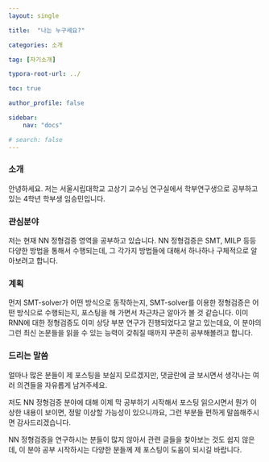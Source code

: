 ```yaml
---
layout: single

title:  "나는 누구세요?"

categories: 소개

tag: [자기소개]

typora-root-url: ../

toc: true

author_profile: false

sidebar:
    nav: "docs"

# search: false
---
```




### 소개

안녕하세요. 저는 서울시립대학교 고상기 교수님 연구실에서 학부연구생으로 공부하고 있는 4학년 학부생 임승민입니다.



### 관심분야

저는 현재 NN 정형검증 영역을 공부하고 있습니다. NN 정형검증은  SMT, MILP 등등 다양한 방법을 통해서 수행되는데, 그 각가지 방법들에 대해서 하나하나 구체적으로 알아보려고 합니다.



### 계획

먼저 SMT-solver가 어떤 방식으로 동작하는지, SMT-solver를 이용한 정형검증은 어떤 방식으로 수행되는지, 포스팅을 해 가면서 차근차근 알아가 볼 것 같습니다. 이미 RNN에 대한 정형검증도 이미 상당 부분 연구가 진행되었다고 알고 있는데요, 이 분야의 그런 최신 논문들을 읽을 수 있는 능력이 갖춰질 때까지 꾸준히 공부해볼려고 합니다.



### 드리는 말씀

얼마나 많은 분들이 제 포스팅을 보실지 모르겠지만, 댓글란에 글 보시면서 생각나는 여러 의견들을 자유롭게 남겨주세요.

저도 NN 정형검증 분야에 대해 이제 막 공부하기 시작해서 포스팅 읽으시면서 뭔가 이상한 내용이 보이면, 정말 이상할 가능성이 있으니까요, 그런 부분들 편하게 말씀해주시면 감사드리겠습니다.

NN 정형검증을 연구하시는 분들이 많지 않아서 관련 글들을 찾아보는 것도 쉽지 않은데, 이 분야 공부 시작하시는 다양한 분들께 제 포스팅이 도움이 되시길 바랍니다.
